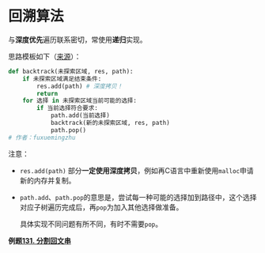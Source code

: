 # 回溯算法
与**深度优先**遍历联系密切，常使用**递归**实现。

思路模板如下（[来源](https://leetcode-cn.com/problems/palindrome-partitioning/solution/hui-su-fa-si-lu-yu-mo-ban-by-fuxuemingzh-azhz/)）：
```Python
def backtrack(未探索区域, res, path):
    if 未探索区域满足结束条件:
        res.add(path) # 深度拷贝！
        return
    for 选择 in 未探索区域当前可能的选择:
        if 当前选择符合要求:
            path.add(当前选择)
            backtrack(新的未探索区域, res, path)
            path.pop()
# 作者：fuxuemingzhu
```
注意：
- `res.add(path)` 部分**一定使用深度拷贝**，例如再C语言中重新使用`malloc`申请新的内存并复制。
- `path.add`、`path.pop`的意思是，尝试每一种可能的选择加到路径中，这个选择对应子树遍历完成后，再`pop`为加入其他选择做准备。
  
  具体实现不同问题有所不同，有时不需要`pop`。

**例题[131. 分割回文串](131.分割回文串.c)**

